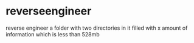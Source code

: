# reverseengineer
reverse engineer a folder with two directories in it filled with x amount of information which is less than 528mb
